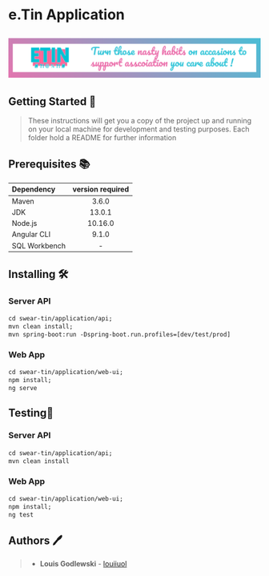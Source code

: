 # e.Tin Application

## ![eTin wiki banner](../docs/src/img/banner.png)

## Getting Started 💪

> These instructions will get you a copy of the project up and running on your local machine for development and testing purposes.
> Each folder hold a README for further information

## Prerequisites 📚

| Dependency | version required |
|:-----------|:----------:|
| Maven | 3.6.0 |
| JDK | 13.0.1 |
| Node.js | 10.16.0 |
| Angular CLI | 9.1.0 |
| SQL Workbench | - |

## Installing 🛠

### Server API

```shell
cd swear-tin/application/api;
mvn clean install;
mvn spring-boot:run -Dspring-boot.run.profiles=[dev/test/prod]
```

### Web App

```shell
cd swear-tin/application/web-ui;
npm install;
ng serve
```

## Testing🧪

### Server API

```shell
cd swear-tin/application/api;
mvn clean install
```

### Web App

```shell
cd swear-tin/application/web-ui;
npm install;
ng test
```

## Authors 🖊

> * **Louis Godlewski** - [louiiuol](https://github.com/louiiuol)